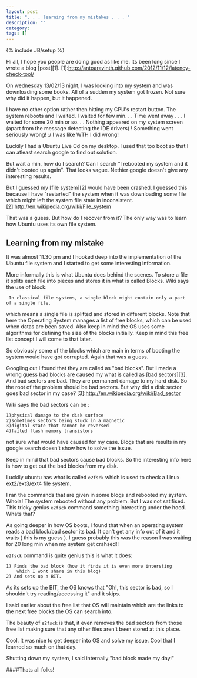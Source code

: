 ```yaml
---
layout: post
title: ". . . learning from my mistakes . . . "
description: ""
category: 
tags: []
---
```

{% include JB/setup %}

Hi all, I hope you people are doing good as like me. Its been long since I wrote a blog [post][1]. 
[1]:http://antoaravinth.github.com/2012/11/12/latency-check-tool/

On wednesday 13/02/13 night, I was looking into my system and was downloading some books. All of a sudden my system got frozen. 
Not sure why did it happen, but it happened. 

I have no other option rather then hitting my CPU's restart button. The system reboots and I waited. I waited for few min. . .
Time went away . . . I waited for some 20 min or so. . . Nothing appeared on my system screen (apart from the message
detecting the IDE drivers) ! Something went seriously wrong! :/ I was like WTH I did wrong!

Luckily I had a Ubuntu Live Cd on my desktop. I used that too boot so that I can atleast search google to find out solution.

But wait a min, how do I search? Can I search "I rebooted my system and it didn't booted up again". That looks vague. Nethier google
doesn't give any interesting results. 

But I guessed my [file system][2] would have been crashed. I guessed this because I have "restarted" the system when it was downloading 
some file which might left the system file state in inconsistent.
[2]:http://en.wikipedia.org/wiki/File_system

That was a guess. But how do I recover from it? The only way was to learn how Ubuntu uses its own file system.


Learning from my mistake
--------------------------------------

It was almost 11.30 pm and I hooked deep into the implementation of the Ubuntu file system and I started to get some interesting information. 

More informally this is what Ubuntu does behind the scenes. To store a file it splits each file into pieces and stores it in what is called
Blocks. Wiki says the use of block:

     In classical file systems, a single block might contain only a part of a single file. 

which means a single file is splitted and stored in different blocks. Note that here the Operating System manages a list of free blocks, 
which can be used when datas are been saved. Also keep in mind the OS uses some algorithms for defining the size of the blocks initially.
Keep in mind this free list concept I will come to that later.


So obviously some of the blocks which are main in terms of booting the system would have got corrupted. Again that was a guess.

Googling out I found that they are called as "bad blocks". But I made a wrong guess bad blocks are caused my what is called as 
[bad sectors][3]. And bad sectors are bad. They are permanent damage to my hard disk. So the root of the problem should be bad sectors. 
But why did a disk sector goes bad sector in my case?
[3]:http://en.wikipedia.org/wiki/Bad_sector

Wiki says the bad sectors can be :

    1)physical damage to the disk surface 
    2)sometimes sectors being stuck in a magnetic
    3)digital state that cannot be reversed 
    4)failed flash memory transistors

not sure what would have caused for my case. Blogs that are results in my google search doesn't show how to solve the issue. 

Keep in mind that bad sectors cause bad blocks. So the interesting info here is how to get out the bad blocks from my disk. 

Luckily ubuntu has what is called `e2fsck` which is used to check a Linux ext2/ext3/ext4 file system.

I ran the commands that are given in some blogs and rebooted my system. Whola! The system rebooted without any problem. But I was
not satifised. This tricky genius `e2fsck` command something interesting under the hood. Whats that?


As going deeper in how OS boots, I found that when an operating system reads a bad block/bad sector its bad. It can't get any info out of it
and it waits ( this is my guess ). I guess probably this was the reason I was waiting for 20 long min when my system get crahsed!!

`e2fsck` command is quite genius this is what it does:
    
    1) Finds the bad block (how it finds it is even more intersting
        which I wont share in this blog)
    2) And sets up a BIT.

As its sets up the BIT, the OS knows that "Oh!, this sector is bad, so I shouldn't try reading/accessing it" and it skips.

I said earlier about the free list that OS will maintain which are the links to the next free blocks the OS can search into.

The beauty of `e2fsck` is that, it even removes the bad sectors from those free list making sure that any other files aren't been 
stored at this place. 

Cool. It was nice to get deeper into OS and solve my issue. Cool that I learned so much on that day. 

Shutting down my system, I said internally "bad block made my day!" 


####Thats all folks!





